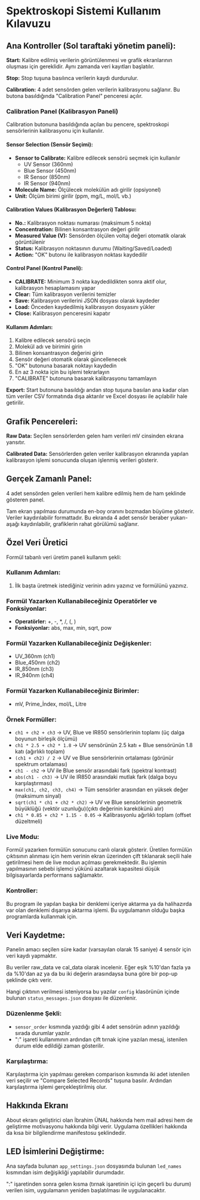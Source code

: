 # Spektroskopi Sistemi Kullanım Kılavuzu

## Ana Kontroller (Sol taraftaki yönetim paneli):

**Start:** Kalibre edilmiş verilerin görüntülenmesi ve grafik ekranlarının oluşması için gereklidir. Aynı zamanda veri kayıtları başlatılır.

**Stop:** Stop tuşuna basılınca verilerin kaydı durdurulur.

**Calibration:** 4 adet sensörden gelen verilerin kalibrasyonu sağlanır. Bu butona basıldığında "Calibration Panel" penceresi açılır.

### Calibration Panel (Kalibrasyon Paneli)

Calibration butonuna basıldığında açılan bu pencere, spektroskopi sensörlerinin kalibrasyonu için kullanılır.

#### Sensor Selection (Sensör Seçimi):
- **Sensor to Calibrate:** Kalibre edilecek sensörü seçmek için kullanılır
  - UV Sensor (360nm)
  - Blue Sensor (450nm) 
  - IR Sensor (850nm)
  - IR Sensor (940nm)
- **Molecule Name:** Ölçülecek molekülün adı girilir (opsiyonel)
- **Unit:** Ölçüm birimi girilir (ppm, mg/L, mol/L vb.)

#### Calibration Values (Kalibrasyon Değerleri) Tablosu:
- **No.:** Kalibrasyon noktası numarası (maksimum 5 nokta)
- **Concentration:** Bilinen konsantrasyon değeri girilir
- **Measured Value (V):** Sensörden ölçülen voltaj değeri otomatik olarak görüntülenir
- **Status:** Kalibrasyon noktasının durumu (Waiting/Saved/Loaded)
- **Action:** "OK" butonu ile kalibrasyon noktası kaydedilir

#### Control Panel (Kontrol Paneli):
- **CALIBRATE:** Minimum 3 nokta kaydedildikten sonra aktif olur, kalibrasyon hesaplamasını yapar
- **Clear:** Tüm kalibrasyon verilerini temizler
- **Save:** Kalibrasyon verilerini JSON dosyası olarak kaydeder
- **Load:** Önceden kaydedilmiş kalibrasyon dosyasını yükler
- **Close:** Kalibrasyon penceresini kapatır

#### Kullanım Adımları:
1. Kalibre edilecek sensörü seçin
2. Molekül adı ve birimini girin
3. Bilinen konsantrasyon değerini girin
4. Sensör değeri otomatik olarak güncellenecek
5. "OK" butonuna basarak noktayı kaydedin
6. En az 3 nokta için bu işlemi tekrarlayın
7. "CALIBRATE" butonuna basarak kalibrasyonu tamamlayın

**Export:** Start butonuna basıldığı andan stop tuşuna basılan ana kadar olan tüm veriler CSV formatında dışa aktarılır ve Excel dosyası ile açılabilir hale getirilir. 

## Grafik Pencereleri:

**Raw Data:** Seçilen sensörlerden gelen ham verileri mV cinsinden ekrana yansıtır.

**Calibrated Data:** Sensörlerden gelen veriler kalibrasyon ekranında yapılan kalibrasyon işlemi sonucunda oluşan işlenmiş verileri gösterir. 


## Gerçek Zamanlı Panel:

4 adet sensörden gelen verileri hem kalibre edilmiş hem de ham şeklinde gösteren panel.

Tam ekran yapılması durumunda en-boy oranını bozmadan büyüme gösterir. Veriler kaydırılabilir formattadır. Bu ekranda 4 adet sensör beraber yukarı-aşağı kaydırılabilir, grafiklerin rahat görülümü sağlanır.

## Özel Veri Üretici

Formül tabanlı veri üretim paneli kullanım şekli:

### Kullanım Adımları:
1. İlk başta üretmek istediğiniz verinin adını yazınız ve formülünü yazınız.

### Formül Yazarken Kullanabileceğiniz Operatörler ve Fonksiyonlar:
- **Operatörler:** +, -, *, /, (, )
- **Fonksiyonlar:** abs, max, min, sqrt, pow

### Formül Yazarken Kullanabileceğiniz Değişkenler:
- UV_360nm (ch1)
- Blue_450nm (ch2) 
- IR_850nm (ch3)
- IR_940nm (ch4)

### Formül Yazarken Kullanabileceğiniz Birimler:
- mV, Prime_İndex, mol/L, Litre

### Örnek Formüller:
- `ch1 + ch2 + ch3` → UV, Blue ve IR850 sensörlerinin toplamı (üç dalga boyunun birleşik ölçümü)
- `ch1 * 2.5 + ch2 * 1.8` → UV sensörünün 2.5 katı + Blue sensörünün 1.8 katı (ağırlıklı toplam)
- `(ch1 + ch2) / 2` → UV ve Blue sensörlerinin ortalaması (görünür spektrum ortalaması)
- `ch1 - ch2` → UV ile Blue sensör arasındaki fark (spektral kontrast)
- `abs(ch1 - ch3)` → UV ile IR850 arasındaki mutlak fark (dalga boyu karşılaştırması)
- `max(ch1, ch2, ch3, ch4)` → Tüm sensörler arasından en yüksek değer (maksimum sinyal)
- `sqrt(ch1 * ch1 + ch2 * ch2)` → UV ve Blue sensörlerinin geometrik büyüklüğü (vektör uzunluğu)(çıktı değerinin karekökünü alır)
- `ch1 * 0.85 + ch2 * 1.15 - 0.05` → Kalibrasyonlu ağırlıklı toplam (offset düzeltmeli)

### Live Modu:
Formül yazarken formülün sonucunu canlı olarak gösterir. Üretilen formülün çıktısının alınması için hem verinin ekran üzerinden çift tıklanarak seçili hale getirilmesi hem de live modun açılması gerekmektedir. Bu işlemin yapılmasının sebebi işlemci yükünü azaltarak kapasitesi düşük bilgisayarlarda performans sağlamaktır. 

### Kontroller:
Bu program ile yapılan başka bir denklemi içeriye aktarma ya da halihazırda var olan denklemi dışarıya aktarma işlemi. Bu uygulamanın olduğu başka programlarda kullanmak için. 

## Veri Kaydetme:

Panelin amacı seçilen süre kadar (varsayılan olarak 15 saniye) 4 sensör için veri kaydı yapmaktır.

Bu veriler raw_data ve cal_data olarak incelenir. Eğer eşik %10'dan fazla ya da %10'dan az ya da bu iki değerin arasındaysa buna göre bir pop-up şeklinde çıktı verir.

Hangi çıktının verilmesi isteniyorsa bu yazılar `config` klasörünün içinde bulunan `status_messages.json` dosyası ile düzenlenir.

### Düzenlenme Şekli:
- `sensor_order` kısmında yazdığı gibi 4 adet sensörün adının yazıldığı sırada durumlar yazılır.
- ":" işareti kullanımının ardından çift tırnak içine yazılan mesaj, istenilen durum elde edildiği zaman gösterilir. 

### Karşılaştırma:
Karşılaştırma için yapılması gereken comparison kısmında iki adet istenilen veri seçilir ve "Compare Selected Records" tuşuna basılır. Ardından karşılaştırma işlemi gerçekleştirilmiş olur.

## Hakkında Ekranı

About ekranı geliştirici olan İbrahim ÜNAL hakkında hem mail adresi hem de geliştirme motivasyonu hakkında bilgi verir. Uygulama özellikleri hakkında da kısa bir bilgilendirme manifestosu şeklindedir. 



## LED İsimlerini Değiştirme:

Ana sayfada bulunan `app_settings.json` dosyasında bulunan `led_names` kısmından isim değişikliği yapılabilir durumdadır.

":" işaretinden sonra gelen kısma (tırnak işaretinin içi için geçerli bu durum) verilen isim, uygulamanın yeniden başlatılması ile uygulanacaktır. 

